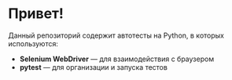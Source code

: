 # Привет!
Данный репозиторий содержит автотесты на Python, в которых используются:
- **Selenium WebDriver** — для взаимодействия с браузером
- **pytest** — для организации и запуска тестов

